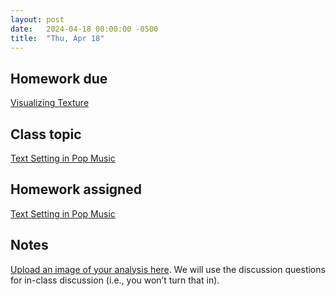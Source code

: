```yaml
---
layout: post
date:   2024-04-18 00:00:00 -0500
title:  "Thu, Apr 18"
---
```


## Homework due

[Visualizing Texture](https://viva.pressbooks.pub/openmusictheory/chapter/texture-in-pop-music#assignments)

## Class topic

[Text Setting in Pop Music](http://martiandances.com/text.pdf)

## Homework assigned

[Text Setting in Pop Music](https://viva.pressbooks.pub/app/uploads/sites/12/2024/01/WK-text-setting.pdf)

## Notes

[Upload an image of your analysis here](https://gmuedu-my.sharepoint.com/:f:/g/personal/mlavengo_gmu_edu/EjtuCHkVt-5Eq1xx1VdLxCoBUJm0TTi4m8UCqNa1QpQQMw). We will use the discussion questions for in-class discussion (i.e., you won’t turn that in).